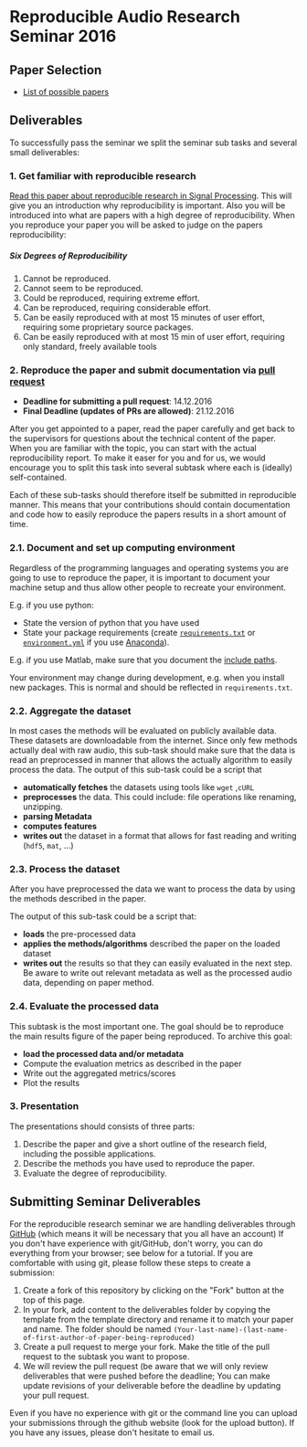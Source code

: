 # Reproducible Audio Research Seminar 2016

## Paper Selection

* [List of possible papers](https://github.com/faroit/reproducible-audio-research)

## Deliverables

To successfully pass the seminar we split the seminar sub tasks and several small deliverables:

### 1. Get familiar with reproducible research

 [Read this paper about reproducible research in Signal Processing](https://infoscience.epfl.ch/record/136640). This will give you an introduction why reproducibility is important. Also you will be introduced into what are papers with a high degree of reproducibility. When you reproduce your paper you will be asked to judge on the papers reproducibility:

##### Six Degrees of Reproducibility
 1. Cannot be reproduced.
 2. Cannot seem to be reproduced.
 3. Could be reproduced, requiring extreme effort.
 4. Can be reproduced, requiring considerable effort.
 5. Can be easily reproduced with at most 15 minutes of user effort, requiring some proprietary source packages.
 6. Can be easily reproduced with at most 15 min of user effort, requiring only standard, freely available tools


### 2. Reproduce the paper and submit documentation via [pull request](https://help.github.com/articles/about-pull-requests/)

* **Deadline for submitting a pull request**: 14.12.2016
* **Final Deadline (updates of PRs are allowed)**: 21.12.2016

After you get appointed to a paper, read the paper carefully and get back to the supervisors for questions about the technical content of the paper. When you are familiar with the topic, you can start with the actual reproducibility report. To make it easer for you and for us, we would encourage you to split this task into several subtask where each is (ideally) self-contained.

Each of these sub-tasks should therefore itself be submitted in reproducible manner. This means that your contributions should contain documentation and code how to easily reproduce the papers results in a short amount of time.

### 2.1. Document and set up computing environment

Regardless of the programming languages and operating systems you are going to use to reproduce the paper, it is important to document your machine setup and thus allow other people to recreate your environment.

E.g. if you use python:

* State the version of python that you have used
* State your package requirements (create [`requirements.txt`](https://pip.pypa.io/en/stable/user_guide/#requirements-files) or [`environment.yml`](http://conda.pydata.org/docs/using/envs.html#share-an-environment) if you use [Anaconda](https://anaconda.org)).

E.g. if you use Matlab, make sure that you document the [include paths](https://de.mathworks.com/help/matlab/matlab_env/what-is-the-matlab-search-path.html).

Your environment may change during development, e.g. when you install new packages. This is normal and should be reflected in `requirements.txt`.

### 2.2. Aggregate the dataset

In most cases the methods will be evaluated on publicly available data. These datasets are downloadable from the internet. Since only few methods actually deal with raw audio, this sub-task should make sure that the data is read an preprocessed in manner that allows the actually algorithm to easily process the data. The output of this sub-task could be a script that

* **automatically fetches** the datasets using tools like `wget` ,`cURL`
* **preprocesses** the data. This could include: file operations like renaming, unzipping.
* **parsing Metadata**
* **computes features**
* **writes out** the dataset in a format that allows for fast reading and writing (`hdf5`, `mat`, ...)

### 2.3. Process the dataset

After you have preprocessed the data we want to process the data by using the methods described in the paper.

The output of this sub-task could be a script that:

* **loads** the pre-processed data
* **applies the methods/algorithms** described the paper on the loaded dataset
* **writes out** the results so that they can easily evaluated in the next step. Be aware to write out relevant metadata as well as the processed audio data, depending on paper method.

### 2.4. Evaluate the processed data

This subtask is the most important one. The goal should be to reproduce the main results figure of the paper being reproduced. To archive this goal:

* **load the processed data and/or metadata**
* Compute the evaluation metrics as described in the paper
* Write out the aggregated metrics/scores
* Plot the results

### 3. Presentation

The presentations should consists of three parts:

1. Describe the paper and give a short outline of the research field, including the possible applications.
2. Describe the methods you have used to reproduce the paper.
3. Evaluate the degree of reproducibility.

## Submitting Seminar Deliverables

For the reproducible research seminar we are handling deliverables through [GitHub](https://github.com/) (which means it will be necessary that you all have an account) If you don't have experience with git/GitHub, don't worry, you can do everything from your browser; see below for a tutorial.
If you are comfortable with using git, please follow these steps to create a submission:

1. Create a fork of this repository by clicking on the "Fork" button at the top of this page.
2. In your fork, add content to the deliverables folder by copying the template from the template directory and rename it to match your paper and name. The folder should be named `(Your-last-name)-(last-name-of-first-author-of-paper-being-reproduced)`
3. Create a pull request to merge your fork. Make the title of the pull request to the subtask you want to propose.
4. We will review the pull request (be aware that we will only review deliverables that were pushed before the deadline; You can make update revisions of your deliverable before the deadline by updating your pull request.

Even if you have no experience with git or the command line you can upload your submissions through the github website (look for the upload button). If you have any issues, please don't hesitate to email us.
